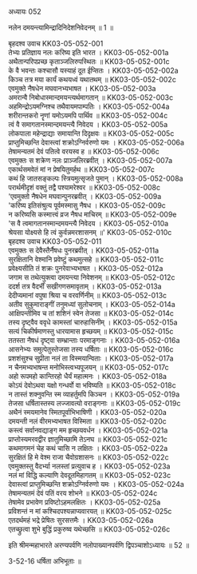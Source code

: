 अध्यायः 052

नलेन दमयन्त्यामिन्द्रादिनिदेशनिवेदनम् ॥ 1 ॥

बृहदश्व उवाच 	KK03-05-052-001  
तेभ्यः प्रतिज्ञाय नलः करिष्य इति भारत ।	KK03-05-052-001a  
अथैतान्परिपप्रच्छ कृताञ्जलिरुपस्थितः ॥	KK03-05-052-001c  
के वै भवन्तः कश्चासौ यस्याहं दूत ईप्सितः ।	KK03-05-052-002a  
किञ्च तत्र मया कार्यं कथयध्वं यथातथम् ॥	KK03-05-052-002c  
एवमुक्ते नैषधेन मघवानभ्यभाषत ।	KK03-05-052-003a  
अमरान्वै निबोधास्मान्दमयन्त्यर्थमागतान् ॥	KK03-05-052-003c  
अहमिन्द्रोऽयमग्निश्च तथैवायमपाम्पतिः ।	KK03-05-052-004a  
शरीरान्तकरो नॄणां यमोऽयमपि पार्थिव ॥	KK03-05-052-004c  
त्वं वै समागतानस्मान्दमयन्त्यै निवेदय ।	KK03-05-052-005a  
लोकपाला महेन्द्राद्याः समायान्ति दिदृक्षवः ॥	KK03-05-052-005c  
प्राप्तुमिच्छन्ति देवास्त्वां शक्रोऽग्निर्वरुणो यमः ।	KK03-05-052-006a  
तेषामन्यतमं देवं पतित्वे वरयस्व ह ॥	KK03-05-052-006c  
एवमुक्तः स शक्रेण नलः प्राञ्जलिरब्रवीत् ।	KK03-05-052-007a  
एकार्थसमवेतं मां न प्रेषयितुमर्हथ ॥	KK03-05-052-007c  
कथं हि जातसङ्कल्पः स्त्रियमुत्सृजते पुमान् ।	KK03-05-052-008a  
परार्थमीदृशं वक्तुं तद्वै पश्यामरेश्वर ॥	KK03-05-052-008c  
\'एवमुक्तो नैषधेन मघवान्पुनरब्रवीत् ।	KK03-05-052-009a  
\'करिष्य इतिसंश्रुत्य पूर्वमस्मासु नैषध ।	KK03-05-052-009c  
न करिष्यसि कस्मात्त्वं व्रज नैषध माचिरम् ॥	KK03-05-052-009e  
\'स वै त्वमागतानस्मान्दमयन्त्यै निवेदय ।	KK03-05-052-010a  
श्रेयसा योक्ष्यसे हि त्वं कुर्वन्नमरशासनम् ॥\'	KK03-05-052-010c  
बृहदश्व उवाच 	KK03-05-052-011  
एवमुक्तः स देवैस्तैर्नैषधः पुनरब्रवीत् ।	KK03-05-052-011a  
सुरक्षितानि वेश्मानि प्रवेष्टुं कथमुत्सहे ॥	KK03-05-052-011c  
प्रवेक्ष्यसीति तं शक्रः पुनरेवाभ्यभाषत ।	KK03-05-052-012a  
जगाम स तथेत्युक्त्वा दमयन्त्या निवेशनम् ॥	KK03-05-052-012c  
ददर्श तत्र वैदर्भीं सखीगणसमावृताम् ।	KK03-05-052-013a  
देदीप्यमानां वपुषा श्रिया च वरवर्णिनीम् ॥	KK03-05-052-013c  
अतीव सुकुमाराङ्गीं तनुमध्यां सुलोचनाम् ।	KK03-05-052-014a  
आक्षिपन्तीमिव च तां शशिनं स्वेन तेजसा ॥	KK03-05-052-014c  
तस्य दृष्ट्वैव ववृधे कामस्तां चारुहासिनीम् ।	KK03-05-052-015a  
सत्यं चिकीर्षमाणस्तु धारयामास हृच्छयम् ॥	KK03-05-052-015c  
ततस्ता नैषधं दृष्ट्वा सम्भ्रान्ताः परमाङ्गनाः ।	KK03-05-052-016a  
आसनेभ्यः समुत्पेतुस्तेजसा तस्य धर्षिताः ॥	KK03-05-052-016c  
प्रशशंसुश्च सुप्रीता नलं ता विस्मयान्विताः ।	KK03-05-052-017a  
न चैनमभ्यभाषन्त मनोभिस्त्वभ्यपूजयन् ॥	KK03-05-052-017c  
अहो रूपमहो कान्तिरहो धैर्यं महात्मनः ।	KK03-05-052-018a  
कोऽयं देवोऽथवा यक्षो गन्धर्वो वा भविष्यति ॥	KK03-05-052-018c  
न तास्तं शक्नुवन्ति स्म व्याहर्तुमपि किञ्चन ।	KK03-05-052-019a  
तेजसा धर्षितास्तस्य लज्जावत्यो वराङ्गनाः ॥	KK03-05-052-019c  
अथैनं स्मयमानेव स्मितपूर्वाभिभाषिणी ।	KK03-05-052-020a  
दमयन्ती नलं वीरमभ्यभाषत विस्मिता ॥	KK03-05-052-020c  
कस्त्वं सर्वानवद्याङ्ग मम हृच्छयवर्धन ।	KK03-05-052-021a  
प्राप्तोस्यमरवद्वीर ज्ञातुमिच्छामि तेऽनघ ॥	KK03-05-052-021c  
कथमागमनं चेह कथं चासि न लक्षितः ।	KK03-05-052-022a  
सुरक्षितं हि मे वेश्म राजा चैवोग्रशासनः ॥	KK03-05-052-022c  
एवमुक्तस्तु वैदर्भ्या नलस्तां प्रत्युवाच ह ।	KK03-05-052-023a  
नलं मां विद्धि कल्याणि देवदूतमिहागतम् ॥	KK03-05-052-023c  
देवास्त्वां प्राप्तुमिच्छन्ति शक्रोऽग्निर्वरुणो यमः ।	KK03-05-052-024a  
तेषामन्यतमं देवं पतिं वरय शोभने ॥	KK03-05-052-024c  
तेषामेव प्रभावेण प्रविष्टोऽहमलक्षितः ।	KK03-05-052-025a  
प्रविशन्तं न मां कश्चिदपश्यन्नाप्यवारयत् ॥	KK03-05-052-025c  
एतदर्थमहं भद्रे प्रेषितः सुरसत्तमैः ।	KK03-05-052-026a  
एतच्छ्रुत्वा शुभे बुद्धिं प्रकुरुष्व यथेच्छसि ॥	KK03-05-052-026c  

इति श्रीमन्महाभारते अरण्यपर्वणि नलोपाख्यानपर्वणि द्विपञ्चाशोऽध्यायः ॥ 52 ॥

3-52-16 धर्षिता अभिभूताः ॥
